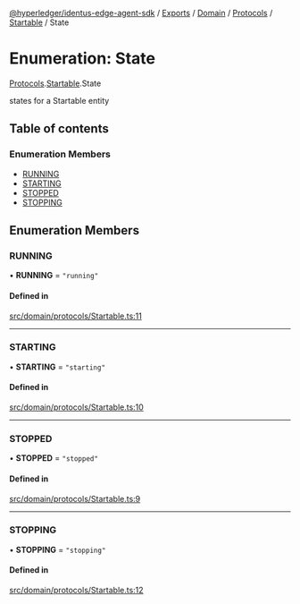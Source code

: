 [@hyperledger/identus-edge-agent-sdk](../README.md) / [Exports](../modules.md) / [Domain](../modules/Domain.md) / [Protocols](../modules/Domain.Protocols.md) / [Startable](../modules/Domain.Protocols.Startable.md) / State

# Enumeration: State

[Protocols](../modules/Domain.Protocols.md).[Startable](../modules/Domain.Protocols.Startable.md).State

states for a Startable entity

## Table of contents

### Enumeration Members

- [RUNNING](Domain.Protocols.Startable.State.md#running)
- [STARTING](Domain.Protocols.Startable.State.md#starting)
- [STOPPED](Domain.Protocols.Startable.State.md#stopped)
- [STOPPING](Domain.Protocols.Startable.State.md#stopping)

## Enumeration Members

### RUNNING

• **RUNNING** = ``"running"``

#### Defined in

[src/domain/protocols/Startable.ts:11](https://github.com/hyperledger/identus-edge-agent-sdk-ts/blob/8455e548651bea11f474591a89d22007cfe2962c/src/domain/protocols/Startable.ts#L11)

___

### STARTING

• **STARTING** = ``"starting"``

#### Defined in

[src/domain/protocols/Startable.ts:10](https://github.com/hyperledger/identus-edge-agent-sdk-ts/blob/8455e548651bea11f474591a89d22007cfe2962c/src/domain/protocols/Startable.ts#L10)

___

### STOPPED

• **STOPPED** = ``"stopped"``

#### Defined in

[src/domain/protocols/Startable.ts:9](https://github.com/hyperledger/identus-edge-agent-sdk-ts/blob/8455e548651bea11f474591a89d22007cfe2962c/src/domain/protocols/Startable.ts#L9)

___

### STOPPING

• **STOPPING** = ``"stopping"``

#### Defined in

[src/domain/protocols/Startable.ts:12](https://github.com/hyperledger/identus-edge-agent-sdk-ts/blob/8455e548651bea11f474591a89d22007cfe2962c/src/domain/protocols/Startable.ts#L12)
